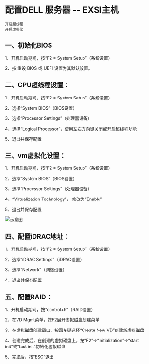 
# 配置DELL 服务器 -- EXSI主机

```
开启超线程
开启虚拟化
```

## 一、初始化BIOS

1、开机启动期间，按“F2 = System Setup”（系统设置）

2、按 <Alt><F> 重设 BIOS 或 UEFI 设置为其默认设置。



## 二、CPU超线程设置：

1、开机启动期间，按“F2 = System Setup”（系统设置）

2、选择“System BIOS”（BIOS设置）

3、选择“Processor Settings”（处理器设备）

4、选择“Logical Processor”，使用左右方向键关闭或开启超线程功能

5、退出并保存配置



## 三、vm虚拟化设置：

1、开机启动期间，按“F2 = System Setup”（系统设置）

2、选择“System BIOS”（BIOS设置）

3、选择“Processor Settings”（处理器设备）

4、“Virtualization Technology”， 修改为“Enable”

5、退出并保存配置

![示意图](https://s3.51cto.com/wyfs02/M02/72/BF/wKioL1Xs6c3jd2avABJGNFg_ick471.jpg)


## 四、配置iDRAC地址：

1、开机启动期间，按“F2 = System Setup”（系统设置）

2、选择“iDRAC Settings”（iDRAC设置）

3、选择“Network”（网络设置）

4、退出并保存配置



## 五、配置RAID：

1、开机启动期间，按“control+R”（RAID设置）

2、在VD Mgmt菜单，按F2展开虚拟磁盘创建菜单

3、在虚拟磁盘创建窗口，按回车键选择“Create New VD”创建新虚拟磁盘

4、创建完成后，在创建的虚拟磁盘上，按“F2”→“initialization”→“start init”或“fast init”初始化虚拟磁盘

5、完成后，按“ESC”退出

